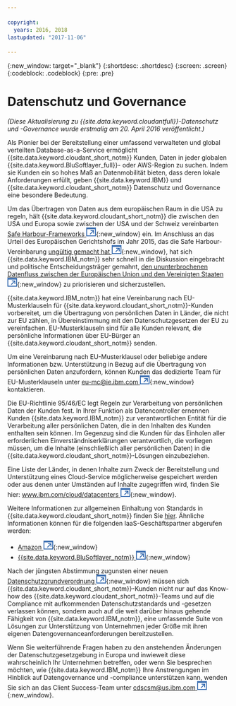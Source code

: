 ```yaml
---

copyright:
  years: 2016, 2018
lastupdated: "2017-11-06"

---
```


{:new_window: target="_blank"}
{:shortdesc: .shortdesc}
{:screen: .screen}
{:codeblock: .codeblock}
{:pre: .pre}

<!-- Acrolinx: 2017-02-01 -->

# Datenschutz und Governance

_(Diese Aktualisierung zu {{site.data.keyword.cloudantfull}}-Datenschutz und -Governance wurde erstmalig am 20. April 2016 veröffentlicht.)_

Als Pionier bei der Bereitstellung einer umfassend verwalteten und global verteilten Database-as-a-Service
ermöglicht {{site.data.keyword.cloudant_short_notm}} Kunden, Daten in jeder globalen {{site.data.keyword.BluSoftlayer_full}}- oder AWS-Region zu suchen.
Indem sie Kunden ein so hohes Maß an Datenmobilität bieten, dass deren lokale Anforderungen erfüllt, geben
{{site.data.keyword.IBM}} und {{site.data.keyword.cloudant_short_notm}} Datenschutz und Governance
eine besondere Bedeutung.

Um das Übertragen von Daten aus dem europäischen Raum in die USA zu regeln,
hält {{site.data.keyword.cloudant_short_notm}} die zwischen den USA und Europa sowie zwischen der USA und der Schweiz vereinbarten
[Safe Harbour-Frameworks ![Symbol für externen Link](../images/launch-glyph.svg "Symbol für externen Link")](https://safeharbor.export.gov/companyinfo.aspx?id=29450){:new_window} ein.
Im Anschluss an das Urteil des Europäischen Gerichtshofs im Jahr 2015, das die Safe Harbour-Vereinbarung [ungültig gemacht hat ![Symbol für externen Link](../images/launch-glyph.svg "Symbol für externen Link")](http://curia.europa.eu/juris/document/document.jsf?text=&docid=169195&pageIndex=0&doclang=en&mode=req&dir=&occ=first&part=1&cid=113326){:new_window},
hat sich {{site.data.keyword.IBM_notm}} sehr schnell in die Diskussion eingebracht und politische Entscheidungsträger
gemahnt, [den ununterbrochenen Datenfluss zwischen der
Europäischen Union und den Vereinigten Staaten ![Symbol für externen Link](../images/launch-glyph.svg "Symbol für externen Link")](http://www.ibm.com/ibm/ibmgra/safe_harbor_10062015.html){:new_window}
zu priorisieren und sicherzustellen.

{{site.data.keyword.IBM_notm}} hat eine Vereinbarung nach EU-Musterklauseln für {{site.data.keyword.cloudant_short_notm}}-Kunden
vorbereitet, um die Übertragung von persönlichen Daten in Länder, die nicht zur EU  zählen, in Übereinstimmung
mit den Datenschutzgesetzen der EU zu vereinfachen.
EU-Musterklauseln sind für alle Kunden relevant, die persönliche Informationen über EU-Bürger an {{site.data.keyword.cloudant_short_notm}} senden.

Um eine Vereinbarung nach EU-Musterklausel oder beliebige andere Informationen bzw. Unterstützung in Bezug auf die Übertragung von persönlichen Daten anzufordern,
können Kunden das dedizierte Team für EU-Musterklauseln unter [eu-mc@ie.ibm.com ![Symbol für externen Link](../images/launch-glyph.svg "Symbol für externen Link")](mailto:eu-mc@ie.ibm.com){:new_window} kontaktieren.

Die EU-Richtlinie 95/46/EC legt Regeln zur Verarbeitung von persönlichen Daten der Kunden fest.
In Ihrer Funktion als Datencontroller ernennen Kunden {{site.data.keyword.IBM_notm}} zur verantwortlichen
Entität für die Verarbeitung aller persönlichen Daten, die in den Inhalten des Kunden enthalten sein können.
Im Gegenzug sind die Kunden für das Einholen aller erforderlichen Einverständniserklärungen verantwortlich, die
vorliegen müssen, um die Inhalte (einschließlich aller persönlichen Daten) in die {{site.data.keyword.cloudant_short_notm}}-Lösungen
einzubeziehen.

Eine Liste der Länder, in denen Inhalte zum Zweck der Bereitstellung und Unterstützung eines Cloud-Service möglicherweise gespeichert werden oder aus denen
unter Umständen auf Inhalte zugegriffen wird, finden Sie hier:
[www.ibm.com/cloud/datacenters ![Symbol für externen Link](../images/launch-glyph.svg "Symbol für externen Link")](http://www.ibm.com/cloud/datacenters){:new_window}.

Weitere Informationen zur allgemeinen Einhaltung von Standards in {{site.data.keyword.cloudant_short_notm}} finden
Sie [hier](compliance.html).
Ähnliche Informationen können für die folgenden IaaS-Geschäftspartner abgerufen werden:

-   [Amazon ![Symbol für externen Link](../images/launch-glyph.svg "Symbol für externen Link")](https://aws.amazon.com/compliance/){:new_window}
-   [{{site.data.keyword.BluSoftlayer_notm}} ![Symbol für externen Link](../images/launch-glyph.svg "Symbol für externen Link")](http://www.softlayer.com/compliance){:new_window}

Nach der jüngsten Abstimmung zugunsten einer neuen [Datenschutzgrundverordnung ![Symbol für externen Link](../images/launch-glyph.svg "Symbol für externen Link")](http://www.engadget.com/2016/04/14/eu-data-protection-rules/){:new_window}
müssen sich {{site.data.keyword.cloudant_short_notm}}-Kunden nicht nur auf das Know-how des {{site.data.keyword.cloudant_short_notm}}-Teams
und auf die Compliance mit aufkommenden Datenschutzstandards und -gesetzen verlassen können, sondern auch
auf die weit darüber hinaus gehende Fähigkeit von {{site.data.keyword.IBM_notm}}, eine umfassende Suite
von Lösungen zur Unterstützung von Unternehmen jeder Größe mit ihren eigenen Datengovernanceanforderungen
bereitzustellen.

Wenn Sie weiterführende Fragen haben zu den anstehenden Änderungen der Datenschutzgesetzgebung in Europa
und inwieweit diese wahrscheinlich Ihr Unternehmen betreffen, oder wenn Sie besprechen möchten, wie
{{site.data.keyword.IBM_notm}} Ihre Anstrengungen im Hinblick auf Datengovernance und -compliance
unterstützen kann, wenden Sie sich an das Client Success-Team unter [cdscsm@us.ibm.com ![Symbol für externen Link](../images/launch-glyph.svg "Symbol für externen Link")](mailto:cdscsm@us.ibm.com){:new_window}. 
